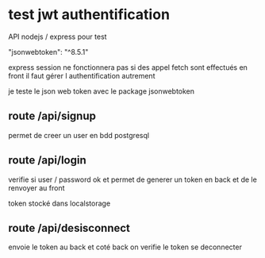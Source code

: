 # test jwt authentification
API nodejs / express pour test 

"jsonwebtoken": "^8.5.1"

express session ne fonctionnera pas si des appel fetch sont effectués en front
il faut gérer l authentification autrement

je teste le json web token avec le package jsonwebtoken


## route /api/signup
permet de creer un user en bdd postgresql

## route /api/login
verifie si user / password ok et
permet de generer un token en back et de le renvoyer au front

token stocké dans localstorage

## route /api/desisconnect 
envoie le token au back et coté back on verifie le token se deconnecter


